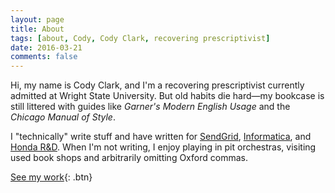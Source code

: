 ```yaml
---
layout: page
title: About
tags: [about, Cody, Cody Clark, recovering prescriptivist]
date: 2016-03-21
comments: false
---
```


Hi, my name is Cody Clark, and I'm a recovering prescriptivist currently admitted at Wright State University. But old habits die hard—my bookcase is still littered with guides like *Garner's Modern English Usage* and the *Chicago Manual of Style*. 

I "technically" write stuff and have written for [SendGrid](https:sendgrid.com), [Informatica](https:informatica.com), and [Honda R&D](www.hondaresearch.com). When I'm not writing, I enjoy playing in pit orchestras, visiting used book shops and arbitrarily omitting Oxford commas. 

[See my work](/tags){: .btn}
